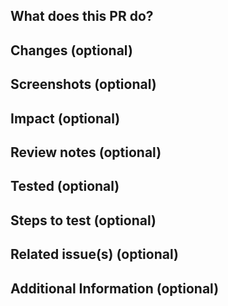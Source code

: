 ## What does this PR do?
<!-- Briefly describe what this pull request does. -->

## Changes (optional)
<!-- Describe the changes made in this PR. -->

## Screenshots (optional)
<!-- If applicable, attach screenshots to help explain the changes. -->

## Impact (optional)
<!-- Describe the impact of these changes, if any. -->

## Review notes (optional)
<!-- Any specific points to focus on during review. -->

## Tested (optional)
<!-- List the tests you have done to check the changes. -->

## Steps to test (optional)
<!-- How to verify the changes. -->

## Related issue(s) (optional)
<!-- Reference any related issues, e.g., #123 -->

## Additional Information (optional)
<!-- Any additional context or information. -->

